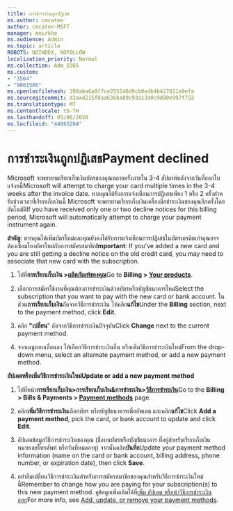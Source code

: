 ```yaml
---
title: การชําระเงินถูกปฏิเสธ
ms.author: cmcatee
author: cmcatee-MSFT
manager: mnirkhe
ms.audience: Admin
ms.topic: article
ROBOTS: NOINDEX, NOFOLLOW
localization_priority: Normal
ms.collection: Adm_O365
ms.custom:
- "3564"
- "9001506"
ms.openlocfilehash: 390aba6a8f7ce255548d9cb0edb4b427811a9efa
ms.sourcegitcommit: d1aad215f8aa636ba89c93a13a0c9d90e997f752
ms.translationtype: MT
ms.contentlocale: th-TH
ms.lasthandoff: 05/06/2020
ms.locfileid: "44063204"
---
```

# <a name="payment-declined"></a><span data-ttu-id="8c365-102">การชําระเงินถูกปฏิเสธ</span><span class="sxs-lookup"><span data-stu-id="8c365-102">Payment declined</span></span>

<span data-ttu-id="8c365-103">Microsoft จะพยายามเรียกเก็บเงินบัตรของคุณหลายครั้งภายใน 3-4 สัปดาห์หลังจากวันที่ออกใบแจ้งหนี้</span><span class="sxs-lookup"><span data-stu-id="8c365-103">Microsoft will attempt to charge your card multiple times in the 3-4 weeks after the invoice date.</span></span>  <span data-ttu-id="8c365-104">หากคุณได้รับการแจ้งเตือนการปฏิเสธเพียง 1 หรือ 2 ครั้งสําหรับช่วงเวลาที่เรียกเก็บเงินนี้ Microsoft จะพยายามเรียกเก็บเงินเครื่องมือชําระเงินของคุณอีกครั้งโดยอัตโนมัติ</span><span class="sxs-lookup"><span data-stu-id="8c365-104">If you have received only one or two decline notices for this billing period, Microsoft will automatically attempt to charge your payment instrument again.</span></span>  

<span data-ttu-id="8c365-105">**สําคัญ**: หากคุณได้เพิ่มบัตรใหม่และคุณยังคงได้รับการแจ้งเตือนการปฏิเสธในบัตรเครดิตเก่าคุณอาจต้องเชื่อมโยงบัตรใหม่กับการสมัครสมาชิก</span><span class="sxs-lookup"><span data-stu-id="8c365-105">**Important**: If you've added a new card and you are still getting a decline notice on the old credit card, you may need to associate that new card with the subscription.</span></span>

1. <span data-ttu-id="8c365-106">ไปที่**การเรียกเก็บเงิน >[ผลิตภัณฑ์ของคุณ](https://go.microsoft.com/fwlink/p/?linkid=842054)**</span><span class="sxs-lookup"><span data-stu-id="8c365-106">Go to **Billing > [Your products](https://go.microsoft.com/fwlink/p/?linkid=842054)**.</span></span>

2. <span data-ttu-id="8c365-107">เลือกการสมัครใช้งานที่คุณต้องการชําระเงินด้วยบัตรหรือบัญชีธนาคารใหม่</span><span class="sxs-lookup"><span data-stu-id="8c365-107">Select the subscription that you want to pay with the new card or bank account.</span></span> <span data-ttu-id="8c365-108">ในส่วน**การเรียกเก็บเงิน**ถัดจากวิธีการชําระเงิน ให้คลิก**แก้ไข**</span><span class="sxs-lookup"><span data-stu-id="8c365-108">Under the **Billing** section, next to the payment method, click **Edit**.</span></span>

3. <span data-ttu-id="8c365-109">คลิก **"เปลี่ยน**" ถัดจากวิธีการชําระเงินปัจจุบัน</span><span class="sxs-lookup"><span data-stu-id="8c365-109">Click **Change** next to the current payment method.</span></span>

4. <span data-ttu-id="8c365-110">จากเมนูแบบเลื่อนลง ให้เลือกวิธีการชําระเงินอื่น หรือเพิ่มวิธีการชําระเงินใหม่</span><span class="sxs-lookup"><span data-stu-id="8c365-110">From the drop-down menu, select an alternate payment method, or add a new payment method.</span></span>

<span data-ttu-id="8c365-111">**อัปเดตหรือเพิ่มวิธีการชําระเงินใหม่**</span><span class="sxs-lookup"><span data-stu-id="8c365-111">**Update or add a new payment method**</span></span>

1. <span data-ttu-id="8c365-112">ไปที่หน้า**การเรียกเก็บเงิน>การเรียกเก็บเงิน&การชําระเงิน>[วิธีการชําระเงิน](https://go.microsoft.com/fwlink/p/?linkid=2018806)**</span><span class="sxs-lookup"><span data-stu-id="8c365-112">Go to the **Billing > Bills & Payments > [Payment methods](https://go.microsoft.com/fwlink/p/?linkid=2018806)** page.</span></span>

2. <span data-ttu-id="8c365-113">คลิก**เพิ่มวิธีการชําระเงิน**เลือกบัตร หรือบัญชีธนาคารเพื่ออัพเดต และคลิก**แก้ไข**</span><span class="sxs-lookup"><span data-stu-id="8c365-113">Click **Add a payment method**, pick the card, or bank account to update and click **Edit**.</span></span>

3. <span data-ttu-id="8c365-114">อัปเดตข้อมูลวิธีการชําระเงินของคุณ (ชื่อบนบัตรหรือบัญชีธนาคาร ที่อยู่สําหรับเรียกเก็บเงิน หมายเลขโทรศัพท์ หรือวันที่หมดอายุ) จากนั้นคลิก**บันทึก**</span><span class="sxs-lookup"><span data-stu-id="8c365-114">Update your payment method information (name on the card or bank account, billing address, phone number, or expiration date), then click **Save**.</span></span>

4. <span data-ttu-id="8c365-115">อย่าลืมเปลี่ยนวิธีการชําระเงินสําหรับการสมัครสมาชิกของคุณสําหรับวิธีการชําระเงินใหม่นี้</span><span class="sxs-lookup"><span data-stu-id="8c365-115">Remember to change how you are paying for your subscription(s) to this new payment method.</span></span> <span data-ttu-id="8c365-116">ดูข้อมูลเพิ่มเติมได้ที่[เพิ่ม อัปเดต หรือนําวิธีการชําระเงินออก](https://go.microsoft.com/fwlink/?linkid=2118133)</span><span class="sxs-lookup"><span data-stu-id="8c365-116">For more info, see [Add, update, or remove your payment methods](https://go.microsoft.com/fwlink/?linkid=2118133).</span></span>
